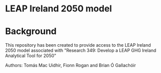 # LEAP Ireland 2050 model

# Background
This repository has been created to provide access to the LEAP Ireland 2050 model associated with "Research 349: Develop a LEAP GHG Ireland Analytical Tool for 2050"

Authors: Tomás Mac Uidhir, Fionn Rogan and Brian Ó Gallachóir


